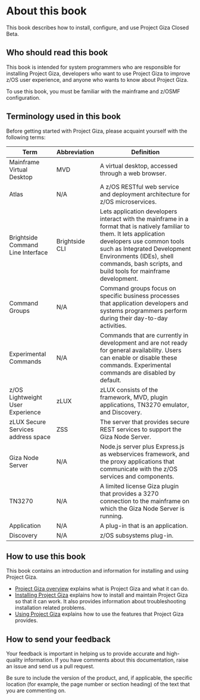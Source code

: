 # About this book

This book describes how to install, configure, and use Project Giza Closed Beta.

## Who should read this book

This book is intended for system programmers who are responsible for installing Project Giza, developers who want to use Project Giza to improve z/OS user experience, and anyone who wants to know about Project Giza.

To use this book, you must be familiar with the mainframe and z/OSMF configuration.

## Terminology used in this book

Before getting started with Project Giza, please acquaint yourself with the following terms:

| Term | Abbreviation | Definition |
| --- | --- | --- |
| Mainframe Virtual Desktop | MVD | A virtual desktop, accessed through a web browser. |
| Atlas | N/A | A z/OS RESTful web service and deployment architecture for z/OS microservices. |
| Brightside Command Line Interface | Brightside CLI | Lets application developers interact with the mainframe in a format that is natively familiar to them.  It lets application developers use common tools such as Integrated Development Environments \(IDEs\), shell commands, bash scripts, and build tools for mainframe development. |
| Command Groups | N/A | Command groups focus on specific business processes that application developers and systems programmers perform during their day-to-day activities. |
| Experimental Commands | N/A | Commands that are currently in development and are not ready for general availability. Users can enable or disable these commands. Experimental commands are disabled by default. |
| z/OS Lightweight User Experience | zLUX | zLUX consists of the framework, MVD, plugin applications, TN3270 emulator, and Discovery. |
| zLUX Secure Services address space | ZSS | The server that provides secure REST services to support the Giza Node Server. |
| Giza Node Server | N/A | Node.js server plus Express.js as webservices framework, and the proxy applications that communicate with the z/OS services and components. |
| TN3270 | N/A | A limited license Giza plugin that provides a 3270 connection to the mainframe on which the Giza Node Server is running. |
| Application | N/A | A plug-in that is an application. |
| Discovery | N/A | z/OS subsystems plug-in. |

## How to use this book

This book contains an introduction and information for installing and using Project Giza.

* [Project Giza overview](project-giza-overview/) explains what is Project Giza and what it can do.
* [Installing Project Giza](installing-project-giza/) explains how to install and maintain Project Giza so that it can work. It also provides information about troubleshooting installation related problems.
* [Using Project Giza](using-project-giza/) explains how to use the features that Project Giza provides.

## How to send your feedback

Your feedback is important in helping us to provide accurate and high-quality information. If you have comments about this documentation, raise an issue and send us a pull request.

Be sure to include the version of the product, and, if applicable, the specific location \(for example, the page number or section heading\) of the text that you are commenting on.

